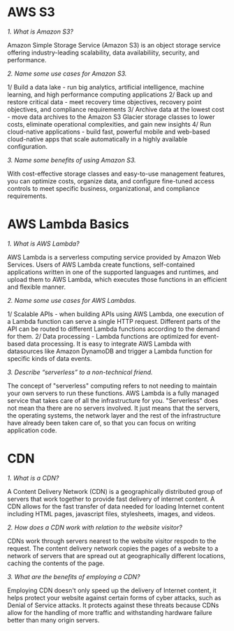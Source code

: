 # AWS S3

_1. What is Amazon S3?_ 

  Amazon Simple Storage Service (Amazon S3) is an object storage service offering industry-leading scalability, data availabiliity, security, and performance. 


_2. Name some use cases for Amazon S3._ 

  1/ Build a data lake - run big analytics, artificial intelligence, machine learning, and high performance computing applications
  2/ Back up and restore critical data - meet recovery time objectives, recovery point objectives, and compliance requirements
  3/ Archive data at the lowest cost - move data archives to the Amazon S3 Glacier storage classes to lower costs, eliminate operational complexities, and gain new insights
  4/ Run cloud-native applications - build fast, powerful mobile and web-based cloud-native apps that scale automatically in a highly available configuration.


_3. Name some benefits of using Amazon S3._

  With cost-effective storage classes and easy-to-use management features, you can optimize costs, organize data, and configure fine-tuned access controls to meet specific business, organizational, and compliance requirements.


# AWS Lambda Basics

_1. What is AWS Lambda?_

  AWS Lambda is a serverless computing service provided by Amazon Web Services. Users of AWS Lambda create functions, self-contained applications written in one of the supported languages and runtimes, and upload them to AWS Lambda, which executes those functions in an efficient and flexible manner.


_2. Name some use cases for AWS Lambdas._

  1/ Scalable APIs - when building APIs using AWS Lambda, one execution of a Lambda function can serve a single HTTP request. Different parts of the API can be routed to different Lambda functions according to the demand for them.
  2/ Data processing - Lambda functions are optimized for event-based data processing. It is easy to integrate AWS Lambda with datasources like Amazon DynamoDB and trigger a Lambda function for specific kinds of data events.


_3. Describe “serverless” to a non-technical friend._

  The concept of "serverless" computing refers to not needing to maintain your own servers to run these functions. AWS Lambda is a fully managed service that takes care of all the infrastructure for you. "Serverless" does not mean tha there are no servers involved. It just means that the servers, the operating systems, the network layer and the rest of the infrastructure have already been taken care of, so that you can focus on writing application code. 


# CDN

_1. What is a CDN?_

  A Content Delivery Network (CDN) is a geographically distributed group of servers that work together to provide fast delivery of internet content. A CDN allows for the fast transfer of data needed for loading Internet content including HTML pages, javascript files, stylesheets, images, and videos.


_2. How does a CDN work with relation to the website visitor?_

  CDNs work through servers nearest to the website visitor respodn to the request. The content delivery network copies the pages of a website to a network of servers that are spread out at geographically different locations, caching the contents of the page.


_3. What are the benefits of employing a CDN?_

  Employing CDN doesn't only speed up the delivery of Internet content, it helps protect your website against certain forms of cyber attacks, such as Denial of Service attacks. It protects against these threats because CDNs allow for the handling of more traffic and withstanding hardware failure better than many origin servers.

